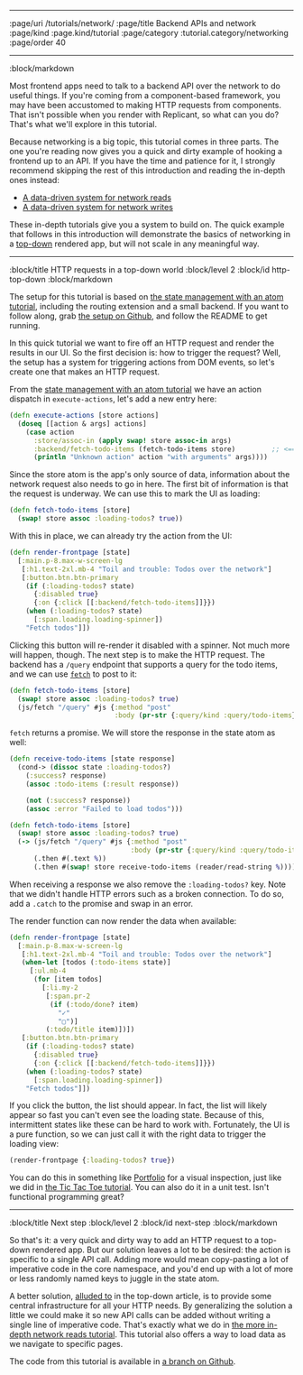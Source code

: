 --------------------------------------------------------------------------------
:page/uri /tutorials/network/
:page/title Backend APIs and network
:page/kind :page.kind/tutorial
:page/category :tutorial.category/networking
:page/order 40

--------------------------------------------------------------------------------
:block/markdown

Most frontend apps need to talk to a backend API over the network to do useful
things. If you're coming from a component-based framework, you may have been
accustomed to making HTTP requests from components. That isn't possible when you
render with Replicant, so what can you do? That's what we'll explore in this
tutorial.

Because networking is a big topic, this tutorial comes in three parts. The one
you're reading now gives you a quick and dirty example of hooking a frontend up
to an API. If you have the time and patience for it, I strongly recommend
skipping the rest of this introduction and reading the in-depth ones instead:

- [A data-driven system for network reads](/tutorials/network-reads/)
- [A data-driven system for network writes](/tutorials/network-writes/)

These in-depth tutorials give you a system to build on. The quick example
that follows in this introduction will demonstrate the basics of networking in a
[top-down](/top-down/) rendered app, but will not scale in any meaningful way.

--------------------------------------------------------------------------------
:block/title HTTP requests in a top-down world
:block/level 2
:block/id http-top-down
:block/markdown

The setup for this tutorial is based on [the state management with an atom
tutorial](/tutorials/state-atom/), including the routing extension and a small
backend. If you want to follow along, grab [the setup on
Github](https://github.com/cjohansen/replicant-networking/tree/setup), and
follow the README to get running.

In this quick tutorial we want to fire off an HTTP request and render the
results in our UI. So the first decision is: how to trigger the request? Well,
the setup has a system for triggering actions from DOM events, so let's create
one that makes an HTTP request.

From the [state management with an atom tutorial](/tutorials/state-atom/) we
have an action dispatch in `execute-actions`, let's add a new entry here:

```clj
(defn execute-actions [store actions]
  (doseq [[action & args] actions]
    (case action
      :store/assoc-in (apply swap! store assoc-in args)
      :backend/fetch-todo-items (fetch-todo-items store)         ;; <==
      (println "Unknown action" action "with arguments" args))))
```

Since the store atom is the app's only source of data, information about the
network request also needs to go in here. The first bit of information is that
the request is underway. We can use this to mark the UI as loading:

```clj
(defn fetch-todo-items [store]
  (swap! store assoc :loading-todos? true))
```

With this in place, we can already try the action from the UI:

```clj
(defn render-frontpage [state]
  [:main.p-8.max-w-screen-lg
   [:h1.text-2xl.mb-4 "Toil and trouble: Todos over the network"]
   [:button.btn.btn-primary
    (if (:loading-todos? state)
      {:disabled true}
      {:on {:click [[:backend/fetch-todo-items]]}})
    (when (:loading-todos? state)
      [:span.loading.loading-spinner])
    "Fetch todos"]])
```

Clicking this button will re-render it disabled with a spinner. Not much more
will happen, though. The next step is to make the HTTP request. The backend has
a `/query` endpoint that supports a query for the todo items, and we can use
[`fetch`](https://developer.mozilla.org/en-US/docs/Web/API/Fetch_API/Using_Fetch)
to post to it:

```clj
(defn fetch-todo-items [store]
  (swap! store assoc :loading-todos? true)
  (js/fetch "/query" #js {:method "post"
                          :body (pr-str {:query/kind :query/todo-items})}))
```

`fetch` returns a promise. We will store the response in the state atom as well:

```clj
(defn receive-todo-items [state response]
  (cond-> (dissoc state :loading-todos?)
    (:success? response)
    (assoc :todo-items (:result response))

    (not (:success? response))
    (assoc :error "Failed to load todos")))

(defn fetch-todo-items [store]
  (swap! store assoc :loading-todos? true)
  (-> (js/fetch "/query" #js {:method "post"
                              :body (pr-str {:query/kind :query/todo-items})})
      (.then #(.text %))
      (.then #(swap! store receive-todo-items (reader/read-string %)))))
```

When receiving a response we also remove the `:loading-todos?` key. Note that we
didn't handle HTTP errors such as a broken connection. To do so, add a `.catch`
to the promise and swap in an error.

The render function can now render the data when available:

```clj
(defn render-frontpage [state]
  [:main.p-8.max-w-screen-lg
   [:h1.text-2xl.mb-4 "Toil and trouble: Todos over the network"]
   (when-let [todos (:todo-items state)]
     [:ul.mb-4
      (for [item todos]
        [:li.my-2
         [:span.pr-2
          (if (:todo/done? item)
            "✓"
            "▢")]
         (:todo/title item)])])
   [:button.btn.btn-primary
    (if (:loading-todos? state)
      {:disabled true}
      {:on {:click [[:backend/fetch-todo-items]]}})
    (when (:loading-todos? state)
      [:span.loading.loading-spinner])
    "Fetch todos"]])
```

If you click the button, the list should appear. In fact, the list will likely
appear so fast you can't even see the loading state. Because of this,
intermittent states like these can be hard to work with. Fortunately, the UI is
a pure function, so we can just call it with the right data to trigger the
loading view:

```clj
(render-frontpage {:loading-todos? true})
```

You can do this in something like
[Portfolio](https://github.com/cjohansen/portfolio) for a visual inspection,
just like we did in [the Tic Tac Toe tutorial](/tutorials/tic-tac-toe/). You can
also do it in a unit test. Isn't functional programming great?

--------------------------------------------------------------------------------
:block/title Next step
:block/level 2
:block/id next-step
:block/markdown

So that's it: a very quick and dirty way to add an HTTP request to a top-down
rendered app. But our solution leaves a lot to be desired: the action is
specific to a single API call. Adding more would mean copy-pasting a lot of
imperative code in the core namespace, and you'd end up with a lot of more or
less randomly named keys to juggle in the state atom.

A better solution, [alluded to](/top-down/#system-design) in the top-down
article, is to provide some central infrastructure for all your HTTP needs. By
generalizing the solution a little we could make it so new API calls can be
added without writing a single line of imperative code. That's exactly what we
do in [the more in-depth network reads tutorial](/tutorials/network-reads/).
This tutorial also offers a way to load data as we navigate to specific pages.

The code from this tutorial is available in [a branch on
Github](https://github.com/cjohansen/replicant-networking/tree/quick-and-dirty).
